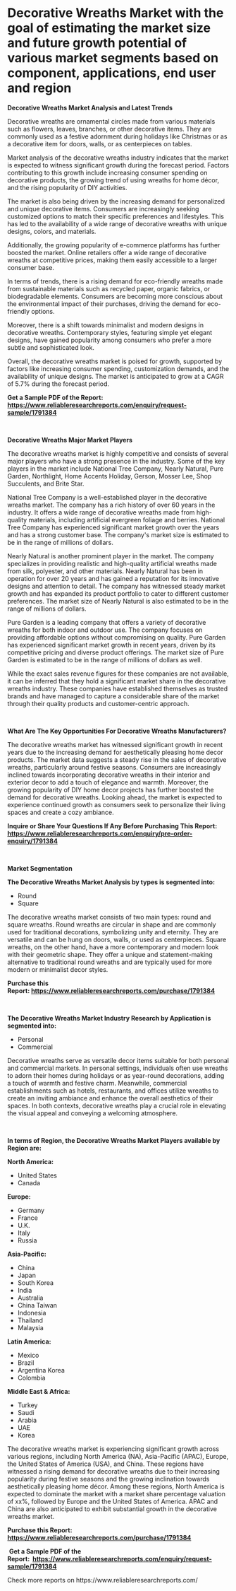 <p><h1>Decorative Wreaths Market with the goal of estimating the market size and future growth potential of various market segments based on component, applications, end user and region</h1></p><p><strong>Decorative Wreaths Market Analysis and Latest Trends</strong></p>
<p><p>Decorative wreaths are ornamental circles made from various materials such as flowers, leaves, branches, or other decorative items. They are commonly used as a festive adornment during holidays like Christmas or as a decorative item for doors, walls, or as centerpieces on tables.</p><p>Market analysis of the decorative wreaths industry indicates that the market is expected to witness significant growth during the forecast period. Factors contributing to this growth include increasing consumer spending on decorative products, the growing trend of using wreaths for home décor, and the rising popularity of DIY activities.</p><p>The market is also being driven by the increasing demand for personalized and unique decorative items. Consumers are increasingly seeking customized options to match their specific preferences and lifestyles. This has led to the availability of a wide range of decorative wreaths with unique designs, colors, and materials.</p><p>Additionally, the growing popularity of e-commerce platforms has further boosted the market. Online retailers offer a wide range of decorative wreaths at competitive prices, making them easily accessible to a larger consumer base.</p><p>In terms of trends, there is a rising demand for eco-friendly wreaths made from sustainable materials such as recycled paper, organic fabrics, or biodegradable elements. Consumers are becoming more conscious about the environmental impact of their purchases, driving the demand for eco-friendly options.</p><p>Moreover, there is a shift towards minimalist and modern designs in decorative wreaths. Contemporary styles, featuring simple yet elegant designs, have gained popularity among consumers who prefer a more subtle and sophisticated look.</p><p>Overall, the decorative wreaths market is poised for growth, supported by factors like increasing consumer spending, customization demands, and the availability of unique designs. The market is anticipated to grow at a CAGR of 5.7% during the forecast period.</p></p>
<p><strong>Get a Sample PDF of the Report:&nbsp; <a href="https://www.reliableresearchreports.com/enquiry/request-sample/1791384">https://www.reliableresearchreports.com/enquiry/request-sample/1791384</a></strong></p>
<p>&nbsp;</p>
<p><strong>Decorative Wreaths Major Market Players</strong></p>
<p><p>The decorative wreaths market is highly competitive and consists of several major players who have a strong presence in the industry. Some of the key players in the market include National Tree Company, Nearly Natural, Pure Garden, Northlight, Home Accents Holiday, Gerson, Mosser Lee, Shop Succulents, and Brite Star.</p><p>National Tree Company is a well-established player in the decorative wreaths market. The company has a rich history of over 60 years in the industry. It offers a wide range of decorative wreaths made from high-quality materials, including artificial evergreen foliage and berries. National Tree Company has experienced significant market growth over the years and has a strong customer base. The company's market size is estimated to be in the range of millions of dollars.</p><p>Nearly Natural is another prominent player in the market. The company specializes in providing realistic and high-quality artificial wreaths made from silk, polyester, and other materials. Nearly Natural has been in operation for over 20 years and has gained a reputation for its innovative designs and attention to detail. The company has witnessed steady market growth and has expanded its product portfolio to cater to different customer preferences. The market size of Nearly Natural is also estimated to be in the range of millions of dollars.</p><p>Pure Garden is a leading company that offers a variety of decorative wreaths for both indoor and outdoor use. The company focuses on providing affordable options without compromising on quality. Pure Garden has experienced significant market growth in recent years, driven by its competitive pricing and diverse product offerings. The market size of Pure Garden is estimated to be in the range of millions of dollars as well.</p><p>While the exact sales revenue figures for these companies are not available, it can be inferred that they hold a significant market share in the decorative wreaths industry. These companies have established themselves as trusted brands and have managed to capture a considerable share of the market through their quality products and customer-centric approach.</p></p>
<p>&nbsp;</p>
<p><strong>What Are The Key Opportunities For Decorative Wreaths Manufacturers?</strong></p>
<p><p>The decorative wreaths market has witnessed significant growth in recent years due to the increasing demand for aesthetically pleasing home decor products. The market data suggests a steady rise in the sales of decorative wreaths, particularly around festive seasons. Consumers are increasingly inclined towards incorporating decorative wreaths in their interior and exterior decor to add a touch of elegance and warmth. Moreover, the growing popularity of DIY home decor projects has further boosted the demand for decorative wreaths. Looking ahead, the market is expected to experience continued growth as consumers seek to personalize their living spaces and create a cozy ambiance.</p></p>
<p><strong>Inquire or Share Your Questions If Any Before Purchasing This Report: <a href="https://www.reliableresearchreports.com/enquiry/pre-order-enquiry/1791384">https://www.reliableresearchreports.com/enquiry/pre-order-enquiry/1791384</a></strong></p>
<p>&nbsp;</p>
<p><strong>Market Segmentation</strong></p>
<p><strong>The Decorative Wreaths Market Analysis by types is segmented into:</strong></p>
<p><ul><li>Round</li><li>Square</li></ul></p>
<p><p>The decorative wreaths market consists of two main types: round and square wreaths. Round wreaths are circular in shape and are commonly used for traditional decorations, symbolizing unity and eternity. They are versatile and can be hung on doors, walls, or used as centerpieces. Square wreaths, on the other hand, have a more contemporary and modern look with their geometric shape. They offer a unique and statement-making alternative to traditional round wreaths and are typically used for more modern or minimalist decor styles.</p></p>
<p><strong>Purchase this Report:&nbsp;<a href="https://www.reliableresearchreports.com/purchase/1791384">https://www.reliableresearchreports.com/purchase/1791384</a></strong></p>
<p>&nbsp;</p>
<p><strong>The Decorative Wreaths Market Industry Research by Application is segmented into:</strong></p>
<p><ul><li>Personal</li><li>Commercial</li></ul></p>
<p><p>Decorative wreaths serve as versatile decor items suitable for both personal and commercial markets. In personal settings, individuals often use wreaths to adorn their homes during holidays or as year-round decorations, adding a touch of warmth and festive charm. Meanwhile, commercial establishments such as hotels, restaurants, and offices utilize wreaths to create an inviting ambiance and enhance the overall aesthetics of their spaces. In both contexts, decorative wreaths play a crucial role in elevating the visual appeal and conveying a welcoming atmosphere.</p></p>
<p>&nbsp;</p>
<p><strong>In terms of Region, the Decorative Wreaths Market Players available by Region are:</strong></p>
<p>
    <p> <strong> North America: </strong>
        <ul>
            <li>United States</li>
            <li>Canada</li>
        </ul>
        </p> 
    <p> <strong> Europe: </strong>
        <ul>
            <li>Germany</li>
            <li>France</li>
            <li>U.K.</li>
            <li>Italy</li>
            <li>Russia</li>
        </ul>
        </p> 
    <p> <strong> Asia-Pacific: </strong>
        <ul>
            <li>China</li>
            <li>Japan</li>
            <li>South Korea</li>
            <li>India</li>
            <li>Australia</li>
            <li>China Taiwan</li>
            <li>Indonesia</li>
            <li>Thailand</li>
            <li>Malaysia</li>
        </ul>
        </p> 
    <p> <strong> Latin America: </strong>
        <ul>
            <li>Mexico</li>
            <li>Brazil</li>
            <li>Argentina Korea</li>
            <li>Colombia</li>
        </ul>
        </p> 
    <p> <strong> Middle East & Africa: </strong>
        <ul>
            <li>Turkey</li>
            <li>Saudi</li>
            <li>Arabia</li>
            <li>UAE</li>
            <li>Korea</li>
        </ul>
    </p>
    </p>
<p><p>The decorative wreaths market is experiencing significant growth across various regions, including North America (NA), Asia-Pacific (APAC), Europe, the United States of America (USA), and China. These regions have witnessed a rising demand for decorative wreaths due to their increasing popularity during festive seasons and the growing inclination towards aesthetically pleasing home décor. Among these regions, North America is expected to dominate the market with a market share percentage valuation of xx%, followed by Europe and the United States of America. APAC and China are also anticipated to exhibit substantial growth in the decorative wreaths market.</p></p>
<p><strong>Purchase this Report: <a href="https://www.reliableresearchreports.com/purchase/1791384">https://www.reliableresearchreports.com/purchase/1791384</a></strong></p>
<p>&nbsp;<strong>Get a Sample PDF of the Report:&nbsp;&nbsp;<a href="https://www.reliableresearchreports.com/enquiry/request-sample/1791384">https://www.reliableresearchreports.com/enquiry/request-sample/1791384</a></strong></p>
<p><strong></strong></p>
<p>Check more reports on https://www.reliableresearchreports.com/</p>